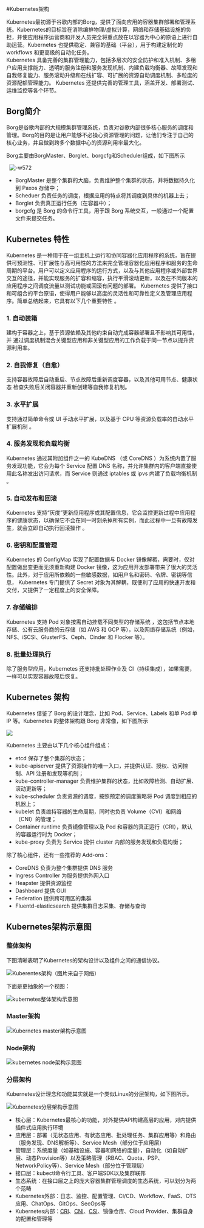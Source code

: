 #Kubernetes架构

Kubernetes最初源于谷歌内部的Borg，提供了面向应用的容器集群部署和管理系统。Kubernetes的目标旨在消除编排物理/虚拟计算，网络和存储基础设施的负担，并使应用程序运营商和开发人员完全将重点放在以容器为中心的原语上进行自助运营。Kubernetes 也提供稳定、兼容的基础（平台），用于构建定制化的workflows 和更高级的自动化任务。  
Kubernetes 具备完善的集群管理能力，包括多层次的安全防护和准入机制、多租户应用支撑能力、透明的服务注册和服务发现机制、内建负载均衡器、故障发现和自我修复能力、服务滚动升级和在线扩容、可扩展的资源自动调度机制、多粒度的资源配额管理能力。
Kubernetes 还提供完善的管理工具，涵盖开发、部署测试、运维监控等各个环节。

## Borg简介

Borg是谷歌内部的大规模集群管理系统，负责对谷歌内部很多核心服务的调度和管理。Borg的目的是让用户能够不必操心资源管理的问题，让他们专注于自己的核心业务，并且做到跨多个数据中心的资源利用率最大化。

Borg主要由BorgMaster、Borglet、borgcfg和Scheduler组成，如下图所示

  ![-w572](file/15662939314245.jpg)

* BorgMaster 是整个集群的大脑，负责维护整个集群的状态，并将数据持久化到 Paxos 存储中；
* Scheduer 负责任务的调度，根据应用的特点将其调度到具体的机器上去；
* Borglet 负责真正运行任务（在容器中）；
* borgcfg 是 Borg 的命令行工具，用于跟 Borg 系统交互，一般通过一个配置文件来提交任务。

## Kubernetes 特性
Kubernetes 是一种用于在一组主机上运行和协同容器化应用程序的系统，旨在提供可预测性、可扩展性与高可用性的方法来完全管理容器化应用程序和服务的生命周期的平台。用户可以定义应用程序的运行方式，以及与其他应用程序或外部世界交互的途径，并能实现服务的扩容和缩容，执行平滑滚动更新，以及在不同版本的应用程序之间调度流量以测试功能或回滚有问题的部署。 Kubernetes 提供了接口和可组合的平台原语，使得用户能够以高度的灵活性和可靠性定义及管理应用程序。简单总结起来，它具有以下几个重要特性 。

### 1. 自动装箱
建构于容器之上，基于资源依赖及其他约束自动完成容器部署且不影响其可用性，并 通过调度机制混合关键型应用和非关键型应用的工作负载于同一节点以提升资源利用率。
### 2. 自我修复（自愈）
支持容器故障后自动重启、节点故障后重新调度容器，以及其他可用节点、健康状态 检查失败后关闭容器并重新创建等自我修复机制。
### 3. 水平扩展
支持通过简单命令或 UI 手动水平扩展，以及基于 CPU 等资源负载率的自动水平扩展机制 。
### 4. 服务发现和负载均衡 
Kubernetes 通过其附加组件之一的 KubeDNS （或 CoreDNS ）为系统内置了服务发现功能，它会为每个 Service 配置 DNS 名称，并允许集群内的客户端直接使用此名称发出访问请求，而 Service 则通过 iptables 或 ipvs 内建了负载均衡机制 。
### 5. 自动发布和回滚
Kubernetes 支持“灰度”更新应用程序或其配置信息，它会监控更新过程中应用程序的健康状态，以确保它不会在同一时刻杀掉所有实例，而此过程中一旦有故障发生，就会立即自动执行回滚操作 。
### 6. 密钥和配置管理
Kubernetes 的 ConfigMap 实现了配置数据与 Docker 镜像解稠，需要时，仅对配置做出变更而无须重新构建 Docker 镜像，这为应用开发部署带来了很大的灵活性。此外，对于应用所依赖的一些敏感数据，如用户名和密码、令牌、密钥等信息， Kubernetes 专门提供了 Secret 对象为其解耦，既便利了应用的快速开发和交付，又提供了一定程度上的安全保障。
### 7. 存储编排
Kubernetes 支持 Pod 对象按需自动挂载不同类型的存储系统 ，这包括节点本地存储、公有云服务商的云存储（如 AWS 和 GCP 等），以及网络存储系统（例如， NFS、iSCSI、GlusterFS、Ceph、Cinder 和 Flocker 等）。
### 8. 批量处理执行
除了服务型应用，Kubernetes 还支持批处理作业及 CI（持续集成），如果需要， 一样可以实现容器故障后恢复。

## Kubernetes 架构

Kubernetes 借鉴了 Borg 的设计理念，比如 Pod、Service、Labels 和单 Pod 单 IP 等。Kubernetes 的整体架构跟 Borg 非常像，如下图所示

![](file/15662946967695.jpg)


Kubernetes 主要由以下几个核心组件组成：

* etcd 保存了整个集群的状态；
* kube-apiserver 提供了资源操作的唯一入口，并提供认证、授权、访问控制、API 注册和发现等机制；
* kube-controller-manager 负责维护集群的状态，比如故障检测、自动扩展、滚动更新等；
* kube-scheduler 负责资源的调度，按照预定的调度策略将 Pod 调度到相应的机器上；
* kubelet 负责维持容器的生命周期，同时也负责 Volume（CVI）和网络（CNI）的管理；
* Container runtime 负责镜像管理以及 Pod 和容器的真正运行（CRI），默认的容器运行时为 Docker；
* kube-proxy 负责为 Service 提供 cluster 内部的服务发现和负载均衡；

除了核心组件，还有一些推荐的 Add-ons：

* CoreDNS 负责为整个集群提供 DNS 服务
* Ingress Controller 为服务提供外网入口
* Heapster 提供资源监控
* Dashboard 提供 GUI
* Federation 提供跨可用区的集群
* Fluentd-elasticsearch 提供集群日志采集、存储与查询

## Kubernetes架构示意图

### 整体架构

下图清晰表明了Kubernetes的架构设计以及组件之间的通信协议。

![Kuberentes架构（图片来自于网络）](file/15663927970976.jpg)


下面是更抽象的一个视图：

![kubernetes整体架构示意图](file/15663928276452.jpg)

### Master架构

![Kubernetes master架构示意图](file/15663928485300.jpg)


### Node架构

![kubernetes node架构示意图](file/15663928706968.jpg)


### 分层架构

Kubernetes设计理念和功能其实就是一个类似Linux的分层架构，如下图所示。

![Kubernetes分层架构示意图](file/15663928960235.jpg)


* 核心层：Kubernetes最核心的功能，对外提供API构建高层的应用，对内提供插件式应用执行环境
* 应用层：部署（无状态应用、有状态应用、批处理任务、集群应用等）和路由（服务发现、DNS解析等）、Service Mesh（部分位于应用层）
* 管理层：系统度量（如基础设施、容器和网络的度量），自动化（如自动扩展、动态Provision等）以及策略管理（RBAC、Quota、PSP、NetworkPolicy等）、Service Mesh（部分位于管理层）
* 接口层：kubectl命令行工具、客户端SDK以及集群联邦
* 生态系统：在接口层之上的庞大容器集群管理调度的生态系统，可以划分为两个范畴
* Kubernetes外部：日志、监控、配置管理、CI/CD、Workflow、FaaS、OTS应用、ChatOps、GitOps、SecOps等
* Kubernetes内部：[CRI](cri.md)、[CNI](cni.md)、[CSI](csi.md)、镜像仓库、Cloud Provider、集群自身的配置和管理等
